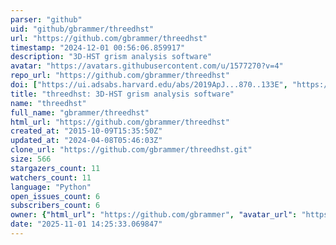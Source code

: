 ```yaml
---
parser: "github"
uid: "github/gbrammer/threedhst"
url: "https://github.com/gbrammer/threedhst"
timestamp: "2024-12-01 00:56:06.859917"
description: "3D-HST grism analysis software"
avatar: "https://avatars.githubusercontent.com/u/1577270?v=4"
repo_url: "https://github.com/gbrammer/threedhst"
doi: ["https://ui.adsabs.harvard.edu/abs/2019ApJ...870..133E", "https://ui.adsabs.harvard.edu/abs/2012ApJS..200...13B", "https://ui.adsabs.harvard.edu/abs/2024ascl.soft11018B/abstract"]
title: "threedhst: 3D-HST grism analysis software"
name: "threedhst"
full_name: "gbrammer/threedhst"
html_url: "https://github.com/gbrammer/threedhst"
created_at: "2015-10-09T15:35:50Z"
updated_at: "2024-04-08T05:46:03Z"
clone_url: "https://github.com/gbrammer/threedhst.git"
size: 566
stargazers_count: 11
watchers_count: 11
language: "Python"
open_issues_count: 6
subscribers_count: 6
owner: {"html_url": "https://github.com/gbrammer", "avatar_url": "https://avatars.githubusercontent.com/u/1577270?v=4", "login": "gbrammer", "type": "User"}
date: "2025-11-01 14:25:33.069847"
---
```

